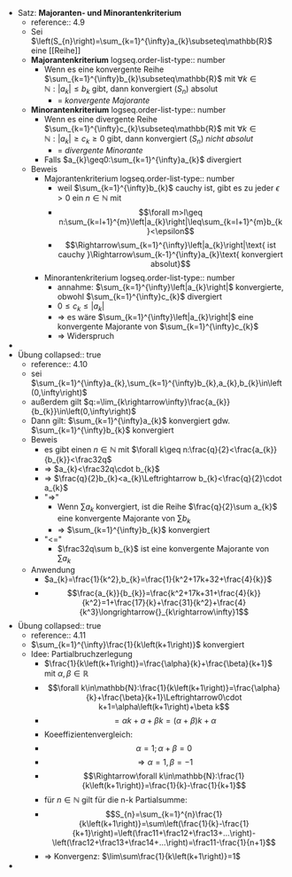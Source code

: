 - Satz: **Majoranten- und Minorantenkriterium**
	- reference:: 4.9
	- Sei $\left(S_{n}\right)=\sum_{k=1}^{\infty}a_{k}\subseteq\mathbb{R}$ eine [[Reihe]]
	- **Majorantenkriterium**
	  logseq.order-list-type:: number
		- Wenn es eine konvergente Reihe $\sum_{k=1}^{\infty}b_{k}\subseteq\mathbb{R}$ mit $\forall k\in\mathbb{N}:\left|a_{k}\right|\leq b_{k}$ gibt, dann konvergiert $\left(S_{n}\right)$ absolut
			- = *konvergente Majorante*
	- **Minorantenkriterium**
	  logseq.order-list-type:: number
		- Wenn es eine divergente Reihe $\sum_{k=1}^{\infty}c_{k}\subseteq\mathbb{R}$ mit $\forall k\in\mathbb{N}:\left|a_{k}\right|\geq c_{k}\geq0$ gibt, dann konvergiert $\left(S_{n}\right)$ *nicht absolut*
			- = *divergente Minorante*
		- Falls $a_{k}\geq0:\sum_{k=1}^{\infty}a_{k}$ divergiert
	- Beweis
		- Majorantenkriterium
		  logseq.order-list-type:: number
			- weil $\sum_{k=1}^{\infty}b_{k}$ cauchy ist, gibt es zu jeder $\epsilon>0$ ein $n\in\mathbb{N}$ mit
			- $$\forall m>l\geq n:\sum_{k=l+1}^{m}\left|a_{k}\right|\leq\sum_{k=l+1}^{m}b_{k}<\epsilon$$
			- $$\Rightarrow\sum_{k=1}^{\infty}\left|a_{k}\right|\text{ ist cauchy }\Rightarrow\sum_{k-1}^{\infty}a_{k}\text{ konvergiert absolut}$$
		- Minorantenkriterium
		  logseq.order-list-type:: number
			- annahme: $\sum_{k=1}^{\infty}\left|a_{k}\right|$ konvergierte, obwohl $\sum_{k=1}^{\infty}c_{k}$ divergiert
			- $0\leq c_{k}\leq\left|a_{k}\right|$
			- => es wäre $\sum_{k=1}^{\infty}\left|a_{k}\right|$ eine konvergente Majorante von $\sum_{k=1}^{\infty}c_{k}$
			- => Widerspruch
-
- Übung
  collapsed:: true
	- reference:: 4.10
	- sei $\sum_{k=1}^{\infty}a_{k},\sum_{k=1}^{\infty}b_{k},a_{k},b_{k}\in\left(0,\infty\right)$
	- außerdem gilt $q:=\lim_{k\rightarrow\infty}\frac{a_{k}}{b_{k}}\in\left(0,\infty\right)$
	- Dann gilt: $\sum_{k=1}^{\infty}a_{k}$ konvergiert gdw. $\sum_{k=1}^{\infty}b_{k}$ konvergiert
	- Beweis
		- es gibt einen $n\in\mathbb{N}$ mit $\forall k\geq n:\frac{q}{2}<\frac{a_{k}}{b_{k}}<\frac32q$
		- => $a_{k}<\frac32q\cdot b_{k}$
		- => $\frac{q}{2}b_{k}<a_{k}\Leftrightarrow b_{k}<\frac{q}{2}\cdot a_{k}$
		- "=>"
			- Wenn $\sum a_{k}$ konvergiert, ist die Reihe $\frac{q}{2}\sum a_{k}$ eine konvergente Majorante von $\sum b_{k}$
			- => $\sum_{k=1}^{\infty}b_{k}$ konvergiert
		- "<="
			- $\frac32q\sum b_{k}$ ist eine konvergente Majorante von $\sum a_{k}$
	- Anwendung
		- $a_{k}=\frac{1}{k^2},b_{k}=\frac{1}{k^2+17k+32+\frac{4}{k}}$
		- $$\frac{a_{k}}{b_{k}}=\frac{k^2+17k+31+\frac{4}{k}}{k^2}=1+\frac{17}{k}+\frac{31}{k^2}+\frac{4}{k^3}\longrightarrow{}_{k\rightarrow\infty}1$$
- Übung
  collapsed:: true
	- reference:: 4.11
	- $\sum_{k=1}^{\infty}\frac{1}{k\left(k+1\right)}$ konvergiert
	- Idee: Partialbruchzerlegung
		- $\frac{1}{k\left(k+1\right)}=\frac{\alpha}{k}+\frac{\beta}{k+1}$ mit $\alpha,\beta\in\mathbb{R}$
		- $$\forall k\in\mathbb{N}:\frac{1}{k\left(k+1\right)}=\frac{\alpha}{k}+\frac{\beta}{k+1}\Leftrightarrow0\cdot k+1=\alpha\left(k+1\right)+\beta k$$
		- $$=\alpha k+a+\beta k=\left(\alpha+\beta\right)k+\alpha$$
		- Koeeffizientenvergleich:
		- $$\alpha=1;\alpha+\beta=0$$
		- $$\Rightarrow\alpha=1,\beta=-1$$
		- $$\Rightarrow\forall k\in\mathbb{N}:\frac{1}{k\left(k+1\right)}=\frac{1}{k}-\frac{1}{k+1}$$
		- für $n\in\mathbb{N}$ gilt für die n-k Partialsumme:
		- $$S_{n}=\sum_{k=1}^{n}\frac{1}{k\left(k+1\right)}=\sum\left(\frac{1}{k}-\frac{1}{k+1}\right)=\left(\frac11+\frac12+\frac13+...\right)-\left(\frac12+\frac13+\frac14+...\right)=\frac11-\frac{1}{n+1}$$
		- => Konvergenz: $\lim\sum\frac{1}{k\left(k+1\right)}=1$
-